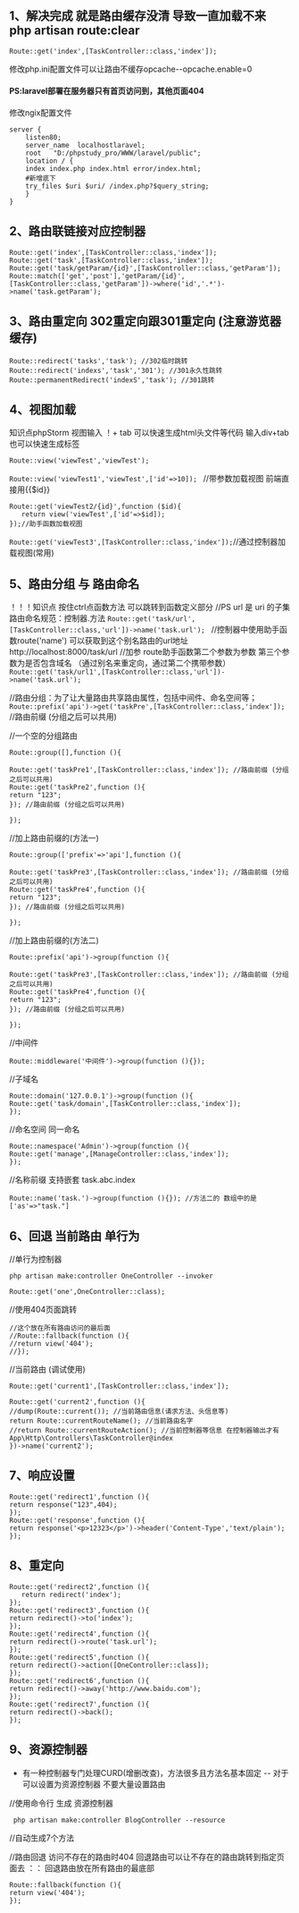 ## 1、解决完成 就是路由缓存没清 导致一直加载不来 php artisan route:clear
    Route::get('index',[TaskController::class,'index']);
    

修改php.ini配置文件可以让路由不缓存opcache--opcache.enable=0

#### PS:laravel部署在服务器只有首页访问到，其他页面404 ####
      
修改ngix配置文件

    server {
	    listen80;
	    server_name  localhostlaravel;
	    root   "D:/phpstudy_pro/WWW/laravel/public";
	    location / {
	    index index.php index.html error/index.html;
	    #新增底下
	    try_files $uri $uri/ /index.php?$query_string;
	    }
    }

## 2、路由联链接对应控制器 #
    Route::get('index',[TaskController::class,'index']);
    Route::get('task',[TaskController::class,'index']);
    Route::get('task/getParam/{id}',[TaskController::class,'getParam']);
    Route::match(['get','post'],'getParam/{id}',[TaskController::class,'getParam'])->where('id','.*')->name('task.getParam');
    
## 3、路由重定向 302重定向跟301重定向  (注意游览器缓存) ##
    Route::redirect('tasks','task'); //302临时跳转
    Route::redirect('indexs','task','301'); //301永久性跳转
    Route::permanentRedirect('indexS','task'); //301跳转

## 4、视图加载 ##
知识点phpStorm 视图输入 ！+ tab 可以快速生成html头文件等代码  输入div+tab也可以快速生成标签

    Route::view('viewTest','viewTest');
`Route::view('viewTest1','viewTest',['id'=>10]); ` //带参数加载视图 前端直接用{{$id}}

    Route::get('viewTest2/{id}',function ($id){
       return view('viewTest',['id'=>$id]);
    });//助手函数加载视图

`Route::get('viewTest3',[TaskController::class,'index']);`//通过控制器加载视图(常用)

## 5、路由分组 与 路由命名 ##
  ！！！知识点 按住ctrl点函数方法 可以跳转到函数定义部分
  //PS url 是 uri 的子集   路由命名规范：控制器.方法
    `Route::get('task/url',[TaskController::class,'url'])->name('task.url'); `
//控制器中使用助手函数route('name') 可以获取到这个别名路由的url地址 http://localhost:8000/task/url
//加参 route助手函数第二个参数为参数 第三个参数为是否包含域名   （通过别名来重定向，通过第二个携带参数）
    `Route::get('task/url1',[TaskController::class,'url'])->name('task.url');`

//路由分组：为了让大量路由共享路由属性，包括中间件、命名空间等；
`Route::prefix('api')->get('taskPre',[TaskController::class,'index']);` //路由前缀 (分组之后可以共用)

//一个空的分组路由

    Route::group([],function (){
    
    Route::get('taskPre1',[TaskController::class,'index']); //路由前缀 (分组之后可以共用)
    Route::get('taskPre2',function (){
    return "123";
    }); //路由前缀 (分组之后可以共用)
    
    });

//加上路由前缀的(方法一)

    Route::group(['prefix'=>'api'],function (){
    
    Route::get('taskPre3',[TaskController::class,'index']); //路由前缀 (分组之后可以共用)
    Route::get('taskPre4',function (){
    return "123";
    }); //路由前缀 (分组之后可以共用)
    
    });
//加上路由前缀的(方法二)
    
    Route::prefix('api')->group(function (){
    
    Route::get('taskPre3',[TaskController::class,'index']); //路由前缀 (分组之后可以共用)
    Route::get('taskPre4',function (){
    return "123";
    }); //路由前缀 (分组之后可以共用)
    
    });


//中间件

    Route::middleware('中间件')->group(function (){});

//子域名

    Route::domain('127.0.0.1')->group(function (){
    Route::get('task/domain',[TaskController::class,'index']);
    });

//命名空间 同一命名

    Route::namespace('Admin')->group(function (){
    Route::get('manage',[ManageController::class,'index']);
    });

//名称前缀 支持嵌套 task.abc.index
    
    Route::name('task.')->group(function (){}); //方法二的 数组中的是 ['as'=>"task."]

## 6、回退 当前路由 单行为 ##
//单行为控制器  

    php artisan make:controller OneController --invoker

    Route::get('one',OneController::class);

//使用404页面跳转

    //这个放在所有路由访问的最后面
    //Route::fallback(function (){
    //return view('404');
    //}); 

//当前路由 (调试使用)

    Route::get('current1',[TaskController::class,'index']);

    Route::get('current2',function (){
    //dump(Route::current()); //当前路由信息(请求方法、头信息等)
    return Route::currentRouteName(); //当前路由名字
    //return Route::currentRouteAction(); //当前控制器等信息 在控制器输出才有 App\Http\Controllers\TaskController@index
    })->name('current2');

## 7、响应设置 ##
    
    Route::get('redirect1',function (){
    return response("123",404);
    });
    Route::get('response',function (){
    return response('<p>12323</p>')->header('Content-Type','text/plain');
    });

## 8、重定向 ##

    Route::get('redirect2',function (){
       return redirect('index');
    });
    Route::get('redirect3',function (){
    return redirect()->to('index');
    });
    Route::get('redirect4',function (){
    return redirect()->route('task.url');
    });
    Route::get('redirect5',function (){
    return redirect()->action([OneController::class]);
    });
    Route::get('redirect6',function (){
    return redirect()->away('http://www.baidu.com');
    });
    Route::get('redirect7',function (){
    return redirect()->back();
    });
## 9、资源控制器 ##
 - 有一种控制器专门处理CURD(增删改查)，方法很多且方法名基本固定 -- 对于可以设置为资源控制器 不要大量设置路由

//使用命令行 生成 资源控制器

     php artisan make:controller BlogController --resource
//自动生成7个方法










//路由回退 访问不存在的路由时404 回退路由可以让不存在的路由跳转到指定页面去  ：： 回退路由放在所有路由的最底部

    Route::fallback(function (){
    return view('404');
    });


